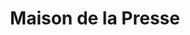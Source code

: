 ---
title: "Maison de la Presse"
url: /pouzauges/maison-de-la-presse/
shop: marchand de journaux
---